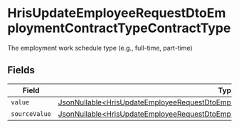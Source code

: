 # HrisUpdateEmployeeRequestDtoEmploymentContractTypeContractType

The employment work schedule type (e.g., full-time, part-time)


## Fields

| Field                                                                                                                                                                                            | Type                                                                                                                                                                                             | Required                                                                                                                                                                                         | Description                                                                                                                                                                                      |
| ------------------------------------------------------------------------------------------------------------------------------------------------------------------------------------------------ | ------------------------------------------------------------------------------------------------------------------------------------------------------------------------------------------------ | ------------------------------------------------------------------------------------------------------------------------------------------------------------------------------------------------ | ------------------------------------------------------------------------------------------------------------------------------------------------------------------------------------------------ |
| `value`                                                                                                                                                                                          | [JsonNullable\<HrisUpdateEmployeeRequestDtoEmploymentContractTypeContractTypeValue>](../../models/components/HrisUpdateEmployeeRequestDtoEmploymentContractTypeContractTypeValue.md)             | :heavy_minus_sign:                                                                                                                                                                               | N/A                                                                                                                                                                                              |
| `sourceValue`                                                                                                                                                                                    | [JsonNullable\<HrisUpdateEmployeeRequestDtoEmploymentContractTypeContractTypeSourceValue>](../../models/components/HrisUpdateEmployeeRequestDtoEmploymentContractTypeContractTypeSourceValue.md) | :heavy_minus_sign:                                                                                                                                                                               | N/A                                                                                                                                                                                              |